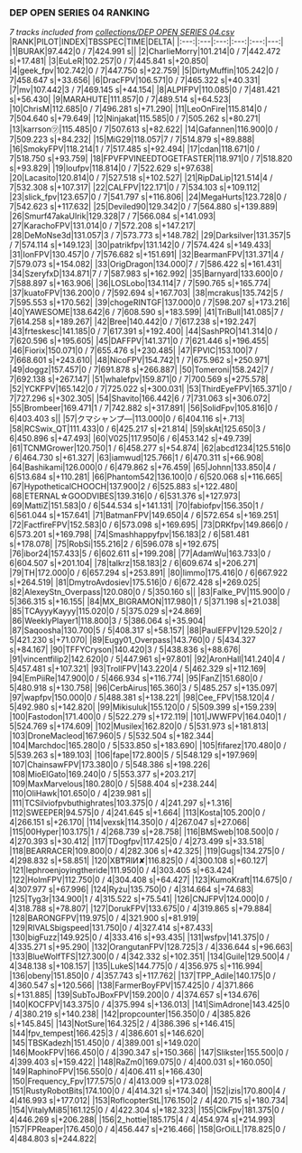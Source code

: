 ### DEP OPEN SERIES 04 RANKING
*7 tracks included from [collections/DEP OPEN SERIES 04.csv](/collections/DEP%20OPEN%20SERIES%2004.csv)*
|RANK|PILOT|INDEX|TBSSPEC|TIME|DELTA|
|:---:|:---|:---:|:---:|:---:|---:|
|1|BURAK|97.442|0 / 7|424.991 s||
|2|CharlieMorry|101.214|0 / 7|442.472 s|+17.481|
|3|EuLeR|102.257|0 / 7|445.841 s|+20.850|
|4|geek_fpv|102.742|0 / 7|447.750 s|+22.759|
|5|DirtyMuffin|105.242|0 / 7|458.647 s|+33.656|
|6|DracFPV|106.571|0 / 7|465.322 s|+40.331|
|7|mv|107.442|3 / 7|469.145 s|+44.154|
|8|ALPIFPV|110.085|0 / 7|481.421 s|+56.430|
|9|MARAHUTE|111.857|0 / 7|489.514 s|+64.523|
|10|ChrisM|112.685|0 / 7|496.281 s|+71.290|
|11|LeoOnFire|115.814|0 / 7|504.640 s|+79.649|
|12|Ninjakat|115.585|0 / 7|505.262 s|+80.271|
|13|karrson㋡|115.485|0 / 7|507.613 s|+82.622|
|14|Gafannen|116.900|0 / 7|509.223 s|+84.232|
|15|MiG29|118.057|7 / 7|514.879 s|+89.888|
|16|SmokyFPV|118.214|1 / 7|517.485 s|+92.494|
|17|cdan|118.671|0 / 7|518.750 s|+93.759|
|18|FPVFPVINEEDTOGETFASTER|118.971|0 / 7|518.820 s|+93.829|
|19|loufpv|118.814|0 / 7|522.629 s|+97.638|
|20|Lacasito|120.814|0 / 7|527.518 s|+102.527|
|21|RipDaLip|121.514|4 / 7|532.308 s|+107.317|
|22|CALFPV|122.171|0 / 7|534.103 s|+109.112|
|23|slick_fpv|123.657|0 / 7|541.797 s|+116.806|
|24|MegaHurts|123.728|0 / 7|542.623 s|+117.632|
|25|Deviled90|129.342|0 / 7|564.880 s|+139.889|
|26|Smurf47akaUlrik|129.328|7 / 7|566.084 s|+141.093|
|27|KarachoFPV|131.014|0 / 7|572.208 s|+147.217|
|28|DeMoNse3d|131.057|3 / 7|573.773 s|+148.782|
|29|Darksilver|131.357|5 / 7|574.114 s|+149.123|
|30|patrikfpv|131.142|0 / 7|574.424 s|+149.433|
|31|IonFPV|130.457|0 / 7|576.682 s|+151.691|
|32|BearmanFPV|131.371|4 / 7|579.073 s|+154.082|
|33|OrigDragon|134.000|7 / 7|586.422 s|+161.431|
|34|SzeryfxD|134.871|7 / 7|587.983 s|+162.992|
|35|Barnyard|133.600|0 / 7|588.897 s|+163.906|
|36|LOSLobo|134.114|7 / 7|590.765 s|+165.774|
|37|kuatoFPV|136.200|0 / 7|592.694 s|+167.703|
|38|mcrakus|135.742|5 / 7|595.553 s|+170.562|
|39|chogeRINTGF|137.000|0 / 7|598.207 s|+173.216|
|40|YAWESOME|138.642|6 / 7|608.590 s|+183.599|
|41|TriBull|141.085|7 / 7|614.258 s|+189.267|
|42|Bree|140.442|0 / 7|617.238 s|+192.247|
|43|frteskesc|141.185|0 / 7|617.391 s|+192.400|
|44|SashPRO|141.314|0 / 7|620.596 s|+195.605|
|45|DAFFPV|141.371|0 / 7|621.446 s|+196.455|
|46|Fiorix|150.071|0 / 7|655.476 s|+230.485|
|47|FPVlC|153.100|7 / 7|668.601 s|+243.610|
|48|NicoFPV|154.742|1 / 7|675.962 s|+250.971|
|49|doggz|157.457|0 / 7|691.878 s|+266.887|
|50|Tomeroni|158.242|7 / 7|692.138 s|+267.147|
|51|whalefpv|159.871|0 / 7|700.569 s|+275.578|
|52|YCKFPV|165.142|0 / 7|725.022 s|+300.031|
|53|ThirdEyeFPV|165.371|0 / 7|727.296 s|+302.305|
|54|Shavito|166.442|6 / 7|731.063 s|+306.072|
|55|Brombeer|169.471|1 / 7|742.882 s|+317.891|
|56|SolidFpv|105.816|0 / 6|403.403 s||
|57|クマシャンプ―|113.000|0 / 6|404.116 s|+.713|
|58|RCSwix_QT|111.433|0 / 6|425.217 s|+21.814|
|59|skAt|125.650|3 / 6|450.896 s|+47.493|
|60|V025|117.950|6 / 6|453.142 s|+49.739|
|61|TCNMGrower|120.750|1 / 6|458.277 s|+54.874|
|62|abcd1234|125.516|0 / 6|464.730 s|+61.327|
|63|iamwud|125.766|1 / 6|470.311 s|+66.908|
|64|Bashikami|126.000|0 / 6|479.862 s|+76.459|
|65|Johnn|133.850|4 / 6|513.684 s|+110.281|
|66|Phantom542|136.100|0 / 6|520.068 s|+116.665|
|67|HypotheticalCHOOCH|137.900|2 / 6|525.883 s|+122.480|
|68|ETERNAL☆GOODVIBES|139.316|0 / 6|531.376 s|+127.973|
|69|MattiZ|151.583|0 / 6|544.534 s|+141.131|
|70|fabiofpv|156.350|1 / 6|561.044 s|+157.641|
|71|BatmanFPV|149.650|4 / 6|572.654 s|+169.251|
|72|FactfireFPV|152.583|0 / 6|573.098 s|+169.695|
|73|DRKfpv|149.866|0 / 6|573.201 s|+169.798|
|74|Smashhappyfpv|156.183|2 / 6|581.481 s|+178.078|
|75|RobSi|155.216|2 / 6|596.078 s|+192.675|
|76|ibor24|157.433|5 / 6|602.611 s|+199.208|
|77|AdamWu|163.733|0 / 6|604.507 s|+201.104|
|78|talkrz|158.183|2 / 6|609.674 s|+206.271|
|79|TH|172.000|0 / 6|657.294 s|+253.891|
|80|limmo|175.416|0 / 6|667.922 s|+264.519|
|81|DmytroAvdosiev|175.516|0 / 6|672.428 s|+269.025|
|82|AlexeyStn_Overpass|120.080|0 / 5|350.160 s||
|83|Falke_PV|115.900|0 / 5|366.315 s|+16.155|
|84|MX_BIGRAMON|117.980|1 / 5|371.198 s|+21.038|
|85|TCAyyyKayyy|115.020|0 / 5|375.029 s|+24.869|
|86|WeeklyPlayer1|118.800|3 / 5|386.064 s|+35.904|
|87|Saqoosha|130.700|5 / 5|408.317 s|+58.157|
|88|PaulEFPV|129.520|2 / 5|421.230 s|+71.070|
|89|Eugy01_Overpass|143.760|0 / 5|434.327 s|+84.167|
|90|TFFYCryson|140.420|3 / 5|438.836 s|+88.676|
|91|vincentfilip2|142.620|0 / 5|447.961 s|+97.801|
|92|AronHall|141.240|4 / 5|457.481 s|+107.321|
|93|TrollFPV|143.220|4 / 5|462.329 s|+112.169|
|94|EmPiiRe|147.900|0 / 5|466.934 s|+116.774|
|95|FanZ|151.680|0 / 5|480.918 s|+130.758|
|96|CerbAirus|165.360|3 / 5|485.257 s|+135.097|
|97|wapfpv|150.000|0 / 5|488.381 s|+138.221|
|98|Cee_FPV|158.120|4 / 5|492.980 s|+142.820|
|99|Mikisuluk|155.120|0 / 5|509.399 s|+159.239|
|100|Fastodon|171.400|0 / 5|522.279 s|+172.119|
|101|JWWFPV|164.040|1 / 5|524.769 s|+174.609|
|102|Musilex|162.820|0 / 5|531.973 s|+181.813|
|103|DroneMacleod|167.960|5 / 5|532.504 s|+182.344|
|104|Marchdoc|165.280|0 / 5|533.850 s|+183.690|
|105|fifarez|170.480|0 / 5|539.263 s|+189.103|
|106|fape|172.800|5 / 5|548.129 s|+197.969|
|107|ChainsawFPV|173.380|0 / 5|548.386 s|+198.226|
|108|MioElGato|169.240|0 / 5|553.377 s|+203.217|
|109|MaxMarvelous|180.280|0 / 5|588.404 s|+238.244|
|110|OliHawk|101.650|0 / 4|239.981 s||
|111|TCSilviofpvbuthighrates|103.375|0 / 4|241.297 s|+1.316|
|112|SWEEPER|94.575|0 / 4|241.645 s|+1.664|
|113|Kosta|105.200|0 / 4|266.151 s|+26.170|
|114|vexsk|114.350|0 / 4|267.047 s|+27.066|
|115|00Hyper|103.175|1 / 4|268.739 s|+28.758|
|116|BMSweb|108.500|0 / 4|270.393 s|+30.412|
|117|TDogfpv|117.425|0 / 4|273.499 s|+33.518|
|118|BEARRACER|109.800|0 / 4|282.306 s|+42.325|
|119|Gugs|134.275|0 / 4|298.832 s|+58.851|
|120|XB₸ЯIИ✘|116.825|0 / 4|300.108 s|+60.127|
|121|lephroenjoyingtheride|111.950|0 / 4|303.405 s|+63.424|
|122|HolmFPV|112.750|0 / 4|304.408 s|+64.427|
|123|KumoKraft|114.675|0 / 4|307.977 s|+67.996|
|124|Ryżu|135.750|0 / 4|314.664 s|+74.683|
|125|Tyg3r|134.900|1 / 4|315.522 s|+75.541|
|126|CNJFPV|124.000|0 / 4|318.788 s|+78.807|
|127|DorukFPV|133.675|0 / 4|319.865 s|+79.884|
|128|BARONGFPV|119.975|0 / 4|321.900 s|+81.919|
|129|RIVALSbigspeed|131.750|0 / 4|327.414 s|+87.433|
|130|bigFuzz|149.925|0 / 4|333.416 s|+93.435|
|131|wsfpv|141.375|0 / 4|335.271 s|+95.290|
|132|OrangutanFPV|128.725|3 / 4|336.644 s|+96.663|
|133|BlueWolfTFS|127.300|0 / 4|342.332 s|+102.351|
|134|Guile|129.500|4 / 4|348.138 s|+108.157|
|135|LukeS|144.775|0 / 4|356.975 s|+116.994|
|136|obeny|151.850|0 / 4|357.743 s|+117.762|
|137|TPP_Adile|140.175|0 / 4|360.547 s|+120.566|
|138|FarmerBoyFPV|157.425|0 / 4|371.866 s|+131.885|
|139|SubToJBoxFPV|159.200|0 / 4|374.657 s|+134.676|
|140|KOCFPV|143.375|0 / 4|375.994 s|+136.013|
|141|SimAdrone|143.425|0 / 4|380.219 s|+140.238|
|142|propcounter|156.350|0 / 4|385.826 s|+145.845|
|143|NotSure|164.325|2 / 4|386.396 s|+146.415|
|144|fpv_tempest|166.425|3 / 4|386.601 s|+146.620|
|145|TBSKadezh|151.450|0 / 4|389.001 s|+149.020|
|146|MookFPV|166.450|0 / 4|390.347 s|+150.366|
|147|Slikster|155.500|0 / 4|399.403 s|+159.422|
|148|RaZm0|169.075|0 / 4|400.031 s|+160.050|
|149|RaphinoFPV|156.550|0 / 4|406.411 s|+166.430|
|150|Frequency_Fpv|177.575|0 / 4|413.009 s|+173.028|
|151|RustyRobotBits|174.100|0 / 4|414.321 s|+174.340|
|152|izis|170.800|4 / 4|416.993 s|+177.012|
|153|RoflcopterStL|176.150|2 / 4|420.715 s|+180.734|
|154|VitalyMi85|161.125|0 / 4|422.304 s|+182.323|
|155|ClkFpv|181.375|0 / 4|446.269 s|+206.288|
|156|2_hottie|185.175|4 / 4|454.974 s|+214.993|
|157|FPReaper|176.450|0 / 4|456.447 s|+216.466|
|158|GrOiLL|178.825|0 / 4|484.803 s|+244.822|
